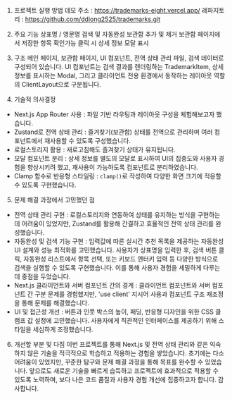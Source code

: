 1. 프로젝트 실행 방법
데모 주소 : https://trademarks-eight.vercel.app/
레파지토리 : https://github.com/ddiong2525/trademarks.git

2. 주요 기능
상표명 / 영문명 검색 및 자동완성
보관함 추가 및 제거
보관함 페이지에서 저장한 항목 확인가능
클릭 시 상세 정보 모달 표시

3. 구조
메인 페이지, 보관함 페이지, UI 컴포넌트, 전역 상태 관리 파일, 검색 데이터로 구성되어 있습니다.
UI 컴포넌트는 검색 결과를 렌더링하는 TrademarkItem, 상세 정보를 표시하는 Modal, 그리고 클라이언트 전용 환경에서 동작하는 레이아웃 역할의 ClientLayout으로 구분됩니다.

4. 기술적 의사결정
- Next.js App Router 사용 : 파일 기반 라우팅과 레이아웃 구성을 체험해보고자 했습니다.
- Zustand로 전역 상태 관리 : 즐겨찾기(보관함) 상태를 전역으로 관리하며 여러 컴포넌트에서 재사용할 수 있도록 구성했습니다.
- 로컬스토리지 활용 : 새로고침해도 즐겨찾기 상태가 유지됩니다.
- 모달 컴포넌트 분리 : 상세 정보를 별도의 모달로 표시하여 UI의 집중도와 사용자 경험을 향상시키려 했고, 재사용이 가능하도록 컴포넌트로 분리하였습니다.
- Clamp 함수로 반응형 스타일링 : `clamp()`로 작성하여 다양한 화면 크기에 적응할 수 있도록 구현했습니다.

5. 문제 해결 과정에서 고민했던 점
- 전역 상태 관리 구현 : 로컬스토리지와 연동하여 상태를 유지하는 방식을 구현하는 데 어려움이 있었지만, Zustand를 활용해 간결하고 효율적인 전역 상태 관리를 완성했습니다.
- 자동완성 및 검색 기능 구현 : 입력값에 따른 실시간 추천 목록을 제공하는 자동완성 UI 설계와 성능 최적화를 고민했습니다. 사용자가 상표명을 입력한 후, 검색 버튼 클릭, 자동완성 리스트에서 항목 선택, 또는 키보드 엔터키 입력 등 다양한 방식으로 검색을 실행할 수 있도록 구현했습니다.
이를 통해 사용자 경험을 세밀하게 다루는 데 중점을 두었습니다.
- Next.js 클라이언트와 서버 컴포넌트 간의 경계 : 클라이언트 컴포넌트와 서버 컴포넌트 간 구분 문제를 경험했지만, 'use client' 지시어 사용과 컴포넌트 구조 재조정을 통해 문제를 해결했습니다.
- UI 및 접근성 개선 : 버튼과 인풋 박스의 높이, 패딩, 반응형 디자인을 위한 CSS 클램프 값 설정에 고민했습니다. 사용자에게 직관적인 인터페이스를 제공하기 위해 스타일을 세심하게 조정했습니다.

6. 개선할 부분 및 다짐
이번 프로젝트를 통해 Next.js 및 전역 상태 관리와 같은 익숙하지 않은 기술을 적극적으로 학습하고 적용하는 경험을 쌓았습니다. 초기에는 다소 어려움이 있었지만, 꾸준한 탐구와 문제 해결 과정을 통해 목표를 완수할 수 있었습니다.
앞으로도 새로운 기술을 빠르게 습득하고 프로젝트에 효과적으로 적용할 수 있도록 노력하며, 보다 나은 코드 품질과 사용자 경험 개선에 집중하고자 합니다. 감사합니다.